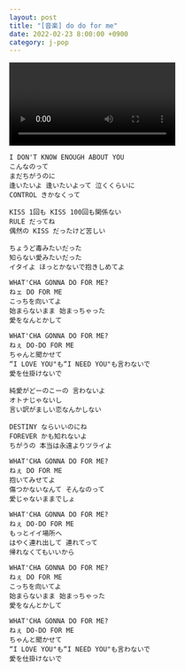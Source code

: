 ```yaml
---
layout: post
title: "[音楽] do do for me"
date: 2022-02-23 8:00:00 +0900
category: j-pop
---
```


<div class="video-container">
    <video id="player" class="video-js vjs-default-skin vjs-big-play-centered" data-json="/public/json/j-pop/do do for me.json"></video>
</div>

```
I DON'T KNOW ENOUGH ABOUT YOU
こんなのって
まだちがうのに
逢いたいよ 逢いたいよって 泣くくらいに
CONTROL きかなくって

KISS 1回も KISS 100回も関係ない
RULE だってね
偶然の KISS だったけど苦しい

ちょうど毒みたいだった
知らない愛みたいだった
イタイよ ほっとかないで抱きしめてよ

WHAT'CHA GONNA DO FOR ME?
ねェ DO FOR ME
こっちを向いてよ
始まらないまま 始まっちゃった
愛をなんとかして

WHAT'CHA GONNA DO FOR ME?
ねぇ DO-DO FOR ME
ちゃんと聞かせて
“I LOVE YOU"も“I NEED YOU"も言わないで
愛を仕掛けないで

純愛がどーのこーの 言わないよ
オトナじゃないし
言い訳がましい恋なんかしない

DESTINY ならいいのにね
FOREVER かも知れないよ
ちがうの 本当は永遠よりツライよ

WHAT'CHA GONNA DO FOR ME?
ねぇ DO FOR ME
抱いてみせてよ
傷つかないなんて そんなのって
愛じゃないままでしょ

WHAT'CHA GONNA DO FOR ME?
ねぇ DO-DO FOR ME
もっとイイ場所へ
はやく連れ出して 連れてって
帰れなくてもいいから

WHAT'CHA GONNA DO FOR ME?
ねぇ DO FOR ME
こっちを向いてよ
始まらないまま 始まっちゃった
愛をなんとかして

WHAT'CHA GONNA DO FOR ME?
ねぇ DO-DO FOR ME
ちゃんと聞かせて
“I LOVE YOU"も“I NEED YOU"も言わないで
愛を仕掛けないで
```